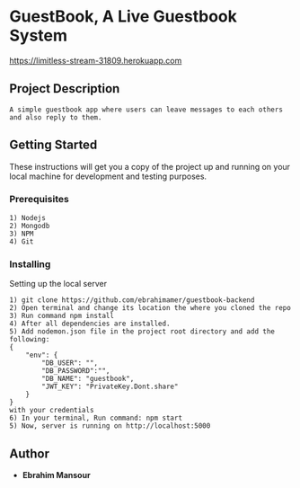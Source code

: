 # GuestBook, A Live Guestbook System

https://limitless-stream-31809.herokuapp.com

## Project Description

```
A simple guestbook app where users can leave messages to each others and also reply to them.
```

## Getting Started

These instructions will get you a copy of the project up and running on your local machine for development and testing purposes.

### Prerequisites

	1) Nodejs
	2) Mongodb
	3) NPM
	4) Git

### Installing

Setting up the local server

```
1) git clone https://github.com/ebrahimamer/guestbook-backend
2) Open terminal and change its location the where you cloned the repo
3) Run command npm install
4) After all dependencies are installed. 
5) Add nodemon.json file in the project root directory and add the following: 
{
    "env": {
        "DB_USER": "",
        "DB_PASSWORD":"",
        "DB_NAME": "guestbook",
        "JWT_KEY": "PrivateKey.Dont.share"
    }
}
with your credentials
6) In your terminal, Run command: npm start
5) Now, server is running on http://localhost:5000
```

## Author

* **Ebrahim Mansour** 
